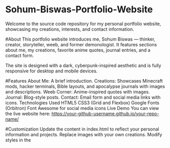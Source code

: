 # Sohum-Biswas-Portfolio-Website
Welcome to the source code repository for my personal portfolio website, showcasing my creations, interests, and contact information.

#About
This portfolio website introduces me, Sohum Biswas — thinker, creator, storyteller, weeb, and former demonologist. It features sections about me, my creations, favorite anime quotes, journal entries, and a contact form.

The site is designed with a dark, cyberpunk-inspired aesthetic and is fully responsive for desktop and mobile devices.

#Features
About Me: A brief introduction.
Creations: Showcases Minecraft mods, hacker terminals, Bible layouts, and apocalypse journals with images and descriptions.
Weeb Corner: Anime-inspired quotes with images.
Journal: Blog-style posts.
Contact: Email form and social media links with icons.
Technologies Used
HTML5
CSS3 (Grid and Flexbox)
Google Fonts (Orbitron)
Font Awesome for social media icons
Live Demo
You can view the live website here:
https://your-github-username.github.io/your-repo-name/


#Customization
Update the content in index.html to reflect your personal information and projects.
Replace images with your own creations.
Modify styles in the <style> section or move to an external CSS file as preferred.
License
This project is open source and available under the MIT License.

#Contact
Feel free to reach out via email or social media links provided on the website.

Thank you for visiting my portfolio!
